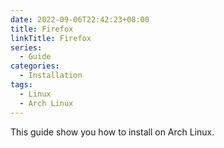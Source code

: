 ```yaml
---
date: 2022-09-06T22:42:23+08:00
title: Firefox
linkTitle: Firefox
series:
  - Guide
categories:
  - Installation
tags:
  - Linux
  - Arch Linux
---
```


This guide show you how to install on Arch Linux.
